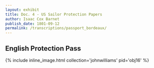 ```yaml
---
layout: exhibit
title: Doc. 4 - US Sailor Protection Papers
author: Isaac Cox Barnet
publish_date: 1801-09-12
permalink: /transcriptions/passport_bordeaux/
---
```


## English Protection Pass

{% include inline_image.html collection='johnwilliams' pid='obj16' %}
